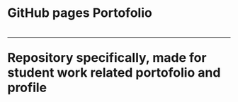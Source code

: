 <h1>GitHub pages Portofolio<h1>
<hr></hr>
Repository specifically, made for student work related portofolio and profile
